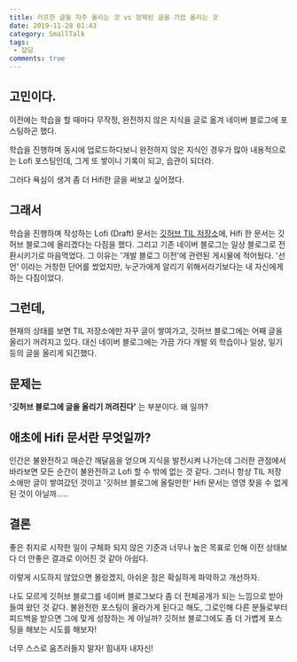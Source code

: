 ```yaml
---
title: 러프한 글을 자주 올리는 것 vs 정제된 글을 가끔 올리는 것
date: 2019-11-28 01:43
category: SmallTalk
tags:
 - 잡담
comments: true
---
```


## 고민이다.
이전에는 학습을 할 때마다 무작정, 완전하지 않은 지식을 글로 옮겨  네이버 블로그에 포스팅하곤 했다.
<!-- more -->
학습을 진행하며 동시에 업로드하다보니 완전하지 않은 지식인 경우가 많아 내용적으로는 Lofi 포스팅인데, 그게 또 쌓이니 기록이 되고, 습관이 되더라.

그러다 욕심이 생겨 좀 더 Hifi한 글을 써보고 싶어졌다.


## 그래서
학습을 진행하며 작성하는 Lofi (Draft) 문서는 [깃허브 TIL 저장소](https://github.com/yenarue/TIL)에,
Hifi 한 문서는 깃허브 블로그에 올리겠다는 다짐을 했다.
그리고 기존 네이버 블로그는 일상 블로그로 전환시키기로 마음먹었다.
그 이유는 '개발 블로그 이전'에 관련된 게시물에 적어뒀다.
'선언' 이라는 거창한 단어를 썼었지만, 누군가에게 알리기 위해서라기보다는 내 자신에게 하는 다짐이었다.


## 그런데,
현재의 상태를 보면 TIL 저장소에만 자꾸 글이 쌓여가고, 깃허브 블로그에는 어째 글을 올리기 꺼려지고 있다.
대신 네이버 블로그에는 가끔 가다 개발 외 학습이나 일상, 일기 등의 글을 올리게 되긴했다.


## 문제는
**'깃허브 블로그에 글을 올리기 꺼려진다'** 는 부분이다.
왜 일까?


## 애초에 Hifi 문서란 무엇일까?
인간은 불완전하고 매순간 깨달음을 얻으며 지식을 발전시켜 나가는데
그러한 관점에서 바라보면 모든 순간이 불완전하고 Lofi 할 수 밖에 없는 것 같다.
그러니 항상 TIL 저장소에만 글이 쌓여갔던 것이고 '깃허브 블로그에 올릴만한' Hifi 문서는 영영 찾을 수 없게 된 것이 아닐까.....


## 결론
좋은 취지로 시작한 일이
구체화 되지 않은 기준과 너무나 높은 목표로 인해
이전 상태보다 더 안좋은 결과로 이어진 것 같아 아쉽다.


이렇게 시도하지 않았으면 몰랐겠지,
아쉬운 점은 확실하게 파악하고 개선하자.


나도 모르게 깃허브 블로그를 네이버 블로그보다 좀 더 전체공개가 되는 느낌으로 받아들여 왔던 것 같다.
불완전한 포스팅이 올라가게 된다고 해도, 그로인해 다른 분들로부터 피드백을 받으면 그에 맞게 성장하는 게 아닐까?
깃허브 블로그에도 좀 더 가볍게 포스팅을 해보는 시도를 해보자!


너무 스스로 움츠러들지 말자!
힘내자 내자신!
